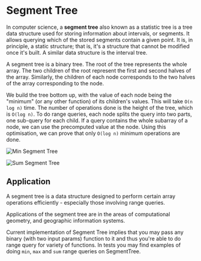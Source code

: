 # Segment Tree

In computer science, a **segment tree** also known as a statistic tree
is a tree data structure used for storing information about intervals,
or segments. It allows querying which of the stored segments contain
a given point. It is, in principle, a static structure; that is,
it's a structure that cannot be modified once it's built. A similar
data structure is the interval tree.

A segment tree is a binary tree. The root of the tree represents the
whole array. The two children of the root represent the
first and second halves of the array. Similarly, the
children of each node corresponds to the two halves of
the array corresponding to the node.

We build the tree bottom up, with the value of each node
being the "minimum" (or any other function) of its children's values. This will
take `O(n log n)` time. The number
of operations done is the height of the tree, which
is `O(log n)`. To do range queries, each node splits the
query into two parts, one sub-query for each child.
If a query contains the whole subarray of a node, we
can use the precomputed value at the node. Using this
optimisation, we can prove that only `O(log n)` minimum
operations are done.

![Min Segment Tree](https://www.geeksforgeeks.org/wp-content/uploads/RangeMinimumQuery.png)

![Sum Segment Tree](https://www.geeksforgeeks.org/wp-content/uploads/segment-tree1.png)

## Application

A segment tree is a data structure designed to perform
certain array operations efficiently - especially those
involving range queries.

Applications of the segment tree are in the areas of computational geometry,
and geographic information systems.

Current implementation of Segment Tree implies that you may
pass any binary (with two input params) function to it and
thus you're able to do range query for variety of functions.
In tests you may find examples of doing `min`, `max` and `sum` range
queries on SegmentTree.
